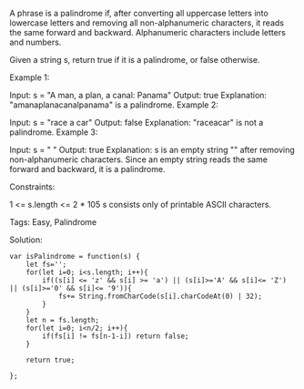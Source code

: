 A phrase is a palindrome if, after converting all uppercase letters into lowercase letters and removing all non-alphanumeric characters, it reads the same forward and backward. Alphanumeric characters include letters and numbers.

Given a string s, return true if it is a palindrome, or false otherwise.

 

Example 1:

Input: s = "A man, a plan, a canal: Panama"
Output: true
Explanation: "amanaplanacanalpanama" is a palindrome.
Example 2:

Input: s = "race a car"
Output: false
Explanation: "raceacar" is not a palindrome.
Example 3:

Input: s = " "
Output: true
Explanation: s is an empty string "" after removing non-alphanumeric characters.
Since an empty string reads the same forward and backward, it is a palindrome.
 

Constraints:

1 <= s.length <= 2 * 105
s consists only of printable ASCII characters.


Tags: Easy, Palindrome 

Solution: 

    var isPalindrome = function(s) {
        let fs='';
        for(let i=0; i<s.length; i++){
            if((s[i] <= 'z' && s[i] >= 'a') || (s[i]>='A' && s[i]<= 'Z') || (s[i]>='0' && s[i]<= '9')){
                fs+= String.fromCharCode(s[i].charCodeAt(0) | 32);
            }
        }
        let n = fs.length;
        for(let i=0; i<n/2; i++){
            if(fs[i] != fs[n-1-i]) return false;
        }
        
        return true;
        
    };
